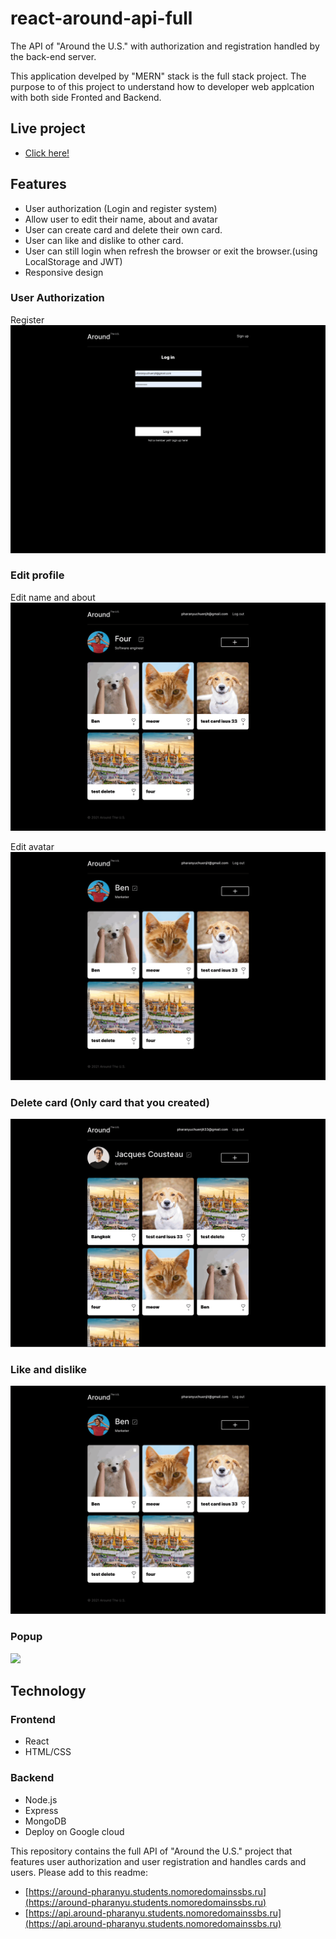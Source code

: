 # react-around-api-full
The API of "Around the U.S." with authorization and registration handled by the back-end server.

This application develped by "MERN" stack is the full stack project. The purpose to of this project to understand how to developer 
web applcation with both side Fronted and Backend.

## Live project 
* [Click here!](https://around-pharanyu.students.nomoredomainssbs.ru)

## Features
* User authorization (Login and register system)
* Allow user to edit their name, about and avatar
* User can create card and delete their own card.
* User can like and dislike to other card.
* User can still login when refresh the browser or exit the browser.(using LocalStorage and JWT)
* Responsive design 

### User Authorization 
Register
![](register.gif)

### Edit profile
Edit name and about
![](edit-profile.gif)

Edit avatar
![](edit-avatar.gif)

### Delete card (Only card that you created)
![](delete.gif)

### Like and dislike
![](like-dislike.gif)

### Popup
![](popup.gif)

## Technology
### Frontend
* React 
* HTML/CSS

### Backend
* Node.js
* Express
* MongoDB
* Deploy on Google cloud

This repository contains the full API of "Around the U.S." project that features user authorization and user registration and handles cards and users. Please add to this readme:
* [https://around-pharanyu.students.nomoredomainssbs.ru](https://around-pharanyu.students.nomoredomainssbs.ru)
* [https://api.around-pharanyu.students.nomoredomainssbs.ru](https://api.around-pharanyu.students.nomoredomainssbs.ru)
